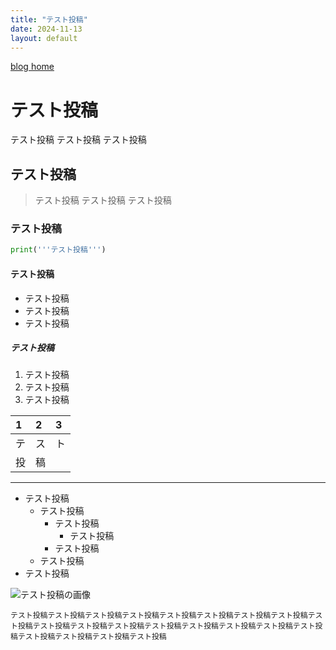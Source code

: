 ```yaml
---
title: "テスト投稿"
date: 2024-11-13
layout: default
---
```

<link rel="stylesheet" href="styles.css">

[blog home](../../../../)

<!-- copy above and edit title, date -->

# テスト投稿
テスト投稿
テスト投稿
テスト投稿

## テスト投稿
>テスト投稿
>テスト投稿
>テスト投稿

### テスト投稿
```python
print('''テスト投稿''')
```

#### テスト投稿
* テスト投稿
* テスト投稿
* テスト投稿

##### テスト投稿
1. テスト投稿
2. テスト投稿
3. テスト投稿

| 1  | 2  | 3  |
|:---|:---|:---|
| テ | ス | ト |
| 投 | 稿 |    |

* * *

-  テスト投稿
    - テスト投稿
        - テスト投稿
            - テスト投稿
        - テスト投稿
    - テスト投稿
- テスト投稿

![テスト投稿の画像](../../../images/blog/20241113/1.png)

```
テスト投稿テスト投稿テスト投稿テスト投稿テスト投稿テスト投稿テスト投稿テスト投稿テスト投稿テスト投稿テスト投稿テスト投稿テスト投稿テスト投稿テスト投稿テスト投稿テスト投稿テスト投稿テスト投稿テスト投稿テスト投稿
```
